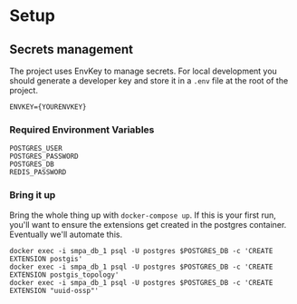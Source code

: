 # Setup

## Secrets management

The project uses EnvKey to manage secrets. For local development you should generate a developer key and store it in a `.env` file at the root of the project.

    ENVKEY={YOURENVKEY}

### Required Environment Variables

    POSTGRES_USER
    POSTGRES_PASSWORD
    POSTGRES_DB
    REDIS_PASSWORD

### Bring it up

Bring the whole thing up with ``docker-compose up``. If this is your first run, you'll want to ensure the extensions get created in the postgres container. Eventually we'll automate this.

    docker exec -i smpa_db_1 psql -U postgres $POSTGRES_DB -c 'CREATE EXTENSION postgis'
    docker exec -i smpa_db_1 psql -U postgres $POSTGRES_DB -c 'CREATE EXTENSION postgis_topology'
    docker exec -i smpa_db_1 psql -U postgres $POSTGRES_DB -c 'CREATE EXTENSION "uuid-ossp"'

